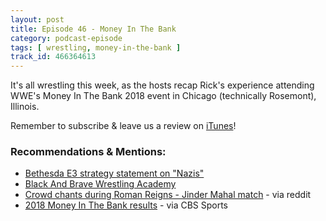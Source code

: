 ```yaml
---
layout: post
title: Episode 46 - Money In The Bank
category: podcast-episode
tags: [ wrestling, money-in-the-bank ]
track_id: 466364613
---
```


It's all wrestling this week, as the hosts recap Rick's experience attending WWE's Money In The Bank 2018 event in Chicago (technically Rosemont), Illinois.

Remember to subscribe & leave us a review on [iTunes](https://itunes.apple.com/us/podcast/the-rick-don-show/id1229942938)!

<!--more-->

### Recommendations & Mentions:
- [Bethesda E3 strategy statement on "Nazis"](https://twitter.com/MerryKish/status/1005998054531452928)
- [Black And Brave Wrestling Academy](https://www.blackandbravewrestling.com/)
- [Crowd chants during Roman Reigns - Jinder Mahal match](https://www.reddit.com/r/WWE/comments/8s156j/ik_im_super_late_on_this_but_heres_everything_the/) - via reddit
- [2018 Money In The Bank results](https://www.cbssports.com/wwe/news/2018-wwe-money-in-the-bank-results-recap-grades-title-change-big-swerve-monster-move/) - via CBS Sports
